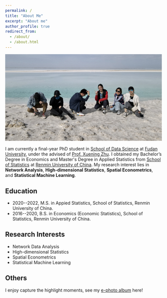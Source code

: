 ```yaml
---
permalink: /
title: "About Me"
excerpt: "About me"
author_profile: true
redirect_from: 
  - /about/
  - /about.html
---
```


![](../images/profile.jpg)

I am currently a final-year PhD student in [School of Data Science](https://sds.fudan.edu.cn/) at [Fudan University](https://www.fudan.edu.cn/), under the advised of [Prof. Xuening Zhu](https://xueningzhu.github.io/). I obtained my Bachelor’s Degree in Economics and Master's Degree in Applied Statistics from [School of Statistics](http://stat.ruc.edu.cn/) at [Renmin University of China](https://www.ruc.edu.cn/). My research interest lies in **Network Analysis**, **High-dimensional Statistics**, **Spatial Econometrics**, and **Statistical Machine Learning**.


## Education 

- 2020--2022, M.S. in Appied Statistics, School of Statistics, Renmin University of China.
- 2016--2020, B.S. in Economics (Economic Statistics), School of Statistics, Renmin University of China.

## Research Interests

- Network Data Analysis
- High-dimensional Statistics
- Spatial Econometrics
- Statistical Machine Learning

## Others

I enjoy capture the highlight moments, see my [e-photo album](https://www.flickr.com/photos/199162429@N08/) here!
